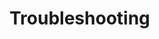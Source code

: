 # Troubleshooting

<!-- Common issues and quick fixes when working with WEC-Grid.

## PSS®E Not Found
- Ensure PSS®E is installed and licensed.
- Add the PSS®E Python path to `sys.path` as shown in the [Installation Guide](../install.md#pss®e-configuration).

## MATLAB Engine Errors
- Install the MATLAB Engine API for Python after creating your conda environment.
- Verify that your Python version matches the MATLAB Engine build (Python 3.7).

## ImportError: `wecgrid`
- Activate the `wecgrid` environment.
- Reinstall with `pip install -e .` from the project root.

If problems persist, please open an issue on the [project repository](https://github.com/acep-uaf/WEC-Grid).

 -->
